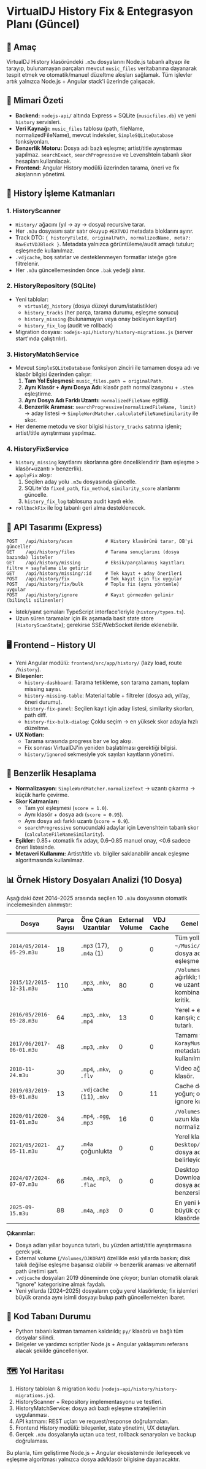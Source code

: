 # VirtualDJ History Fix & Entegrasyon Planı (Güncel)

## 🎯 Amaç
VirtualDJ History klasöründeki `.m3u` dosyalarını Node.js tabanlı altyapı ile tarayıp, bulunamayan parçaları mevcut `music_files` veritabanına dayanarak tespit etmek ve otomatik/manuel düzeltme akışları sağlamak. Tüm işlevler artık yalnızca Node.js + Angular stack'i üzerinde çalışacak.

## 🧱 Mimari Özeti
- **Backend:** `nodejs-api/` altında Express + SQLite (`musicfiles.db`) ve yeni `history` servisleri.
- **Veri Kaynağı:** `music_files` tablosu (path, fileName, normalizedFileName), mevcut indeksler, `SimpleSQLiteDatabase` fonksiyonları.
- **Benzerlik Motoru:** Dosya adı bazlı eşleşme; artist/title ayrıştırması yapılmaz. `searchExact`, `searchProgressive` ve Levenshtein tabanlı skor hesapları kullanılacak.
- **Frontend:** Angular History modülü üzerinden tarama, öneri ve fix akışlarının yönetimi.

## 📂 History İşleme Katmanları

### 1. HistoryScanner
- `History/` ağacını (yıl → ay → dosya) recursive tarar.
- Her `.m3u` dosyasını satır satır okuyup `#EXTVDJ` metadata bloklarını ayırır.
- Track DTO: `{ historyFileId, originalPath, normalizedName, meta?: RawExtVDJBlock }`. Metadata yalnızca görüntüleme/audit amaçlı tutulur; eşleşmede kullanılmaz.
- `.vdjcache`, boş satırlar ve desteklenmeyen formatlar isteğe göre filtrelenir.
- Her `.m3u` güncellemesinden önce `.bak` yedeği alınır.

### 2. HistoryRepository (SQLite)
- Yeni tablolar:
  - `virtualdj_history` (dosya düzeyi durum/istatistikler)
  - `history_tracks` (her parça, tarama durumu, eşleşme sonucu)
  - `history_missing` (bulunamayan veya onay bekleyen kayıtlar)
  - `history_fix_log` (audit ve rollback)
- Migration dosyası: `nodejs-api/history/history-migrations.js` (server start'ında çalıştırılır).

### 3. HistoryMatchService
- Mevcut `SimpleSQLiteDatabase` fonksiyon zinciri ile tamamen dosya adı ve klasör bilgisi üzerinden çalışır:
  1. **Tam Yol Eşleşmesi:** `music_files.path = originalPath`.
  2. **Aynı Klasör + Aynı Dosya Adı:** klasör path normalizasyonu + `.stem` eşleştirme.
  3. **Aynı Dosya Adı Farklı Uzantı:** `normalizedFileName` eşitliği.
  4. **Benzerlik Araması:** `searchProgressive(normalizedFileName, limit)` → aday listesi → `SimpleWordMatcher.calculateFileNameSimilarity` ile skor.
- Her deneme metodu ve skor bilgisi `history_tracks` satırına işlenir; artist/title ayrıştırması yapılmaz.

### 4. HistoryFixService
- `history_missing` kayıtlarını skorlarına göre önceliklendirir (tam eşleşme > klasör+uzantı > benzerlik).
- `applyFix` akışı:
  1. Seçilen aday yolu `.m3u` dosyasında güncelle.
  2. SQLite'da `fixed_path`, `fix_method`, `similarity_score` alanlarını güncelle.
  3. `history_fix_log` tablosuna audit kaydı ekle.
- `rollbackFix` ile log tabanlı geri alma desteklenecek.

## 🔌 API Tasarımı (Express)
```
POST   /api/history/scan            # History klasörünü tarar, DB'yi günceller
GET    /api/history/files           # Tarama sonuçlarını (dosya bazında) listeler
GET    /api/history/missing         # Eksik/parçalanmış kayıtları filtre + sayfalama ile getirir
GET    /api/history/missing/:id     # Tek kayıt + aday önerileri
POST   /api/history/fix             # Tek kayıt için fix uygular
POST   /api/history/fix/bulk        # Toplu fix (aynı yöntemle) uygular
POST   /api/history/ignore          # Kayıt görmezden gelinir (bilinçli silinenler)
```
- İstek/yanıt şemaları TypeScript interface'leriyle (`history/types.ts`).
- Uzun süren taramalar için ilk aşamada basit state store (`HistoryScanState`); gerekirse SSE/WebSocket ileride eklenebilir.

## 🖥️ Frontend – History UI
- Yeni Angular modülü: `frontend/src/app/history/` (lazy load, route `/history`).
- **Bileşenler:**
  - `history-dashboard`: Tarama tetikleme, son tarama zamanı, toplam missing sayısı.
  - `history-missing-table`: Material table + filtreler (dosya adı, yıl/ay, öneri durumu).
  - `history-fix-panel`: Seçilen kayıt için aday listesi, similarity skorları, path diff.
  - `history-fix-bulk-dialog`: Çoklu seçim → en yüksek skor adayla hızlı düzeltme.
- **UX Notları:**
  - Tarama sırasında progress bar ve log akışı.
  - Fix sonrası VirtualDJ'in yeniden başlatılması gerektiği bilgisi.
  - `history/ignored` sekmesiyle yok sayılan kayıtların yönetimi.

## 🧮 Benzerlik Hesaplama
- **Normalizasyon:** `SimpleWordMatcher.normalizeText` → uzantı çıkarma → küçük harfe çevirme.
- **Skor Katmanları:**
  - Tam yol eşleşmesi (`score = 1.0`).
  - Aynı klasör + dosya adı (`score = 0.95`).
  - Aynı dosya adı farklı uzantı (`score = 0.9`).
  - `searchProgressive` sonucundaki adaylar için Levenshtein tabanlı skor (`calculateFileNameSimilarity`).
- **Eşikler:** 0.85+ otomatik fix adayı, 0.6–0.85 manuel onay, <0.6 sadece öneri listesinde.
- **Metaveri Kullanımı:** Artist/title vb. bilgiler saklanabilir ancak eşleşme algoritmasında kullanılmaz.

## 📊 Örnek History Dosyaları Analizi (10 Dosya)
Aşağıdaki özet 2014–2025 arasında seçilen 10 `.m3u` dosyasının otomatik incelemesinden alınmıştır:

| Dosya | Parça Sayısı | Öne Çıkan Uzantılar | External Volume | VDJ Cache | Genel Gözlemler |
|-------|--------------|---------------------|-----------------|-----------|-----------------|
| `2014/05/2014-05-29.m3u` | 18 | `.mp3` (17), `.m4a` (1) | 0 | 0 | Tüm yollar `~/Music/KorayMusics`; dosya adıyla eşleşme yeterli. |
| `2015/12/2015-12-31.m3u` | 110 | `.mp3`, `.mkv`, `.wma` | 80 | 0 | `/Volumes/DJKORAY` ağırlıklı; farklı klasör ve uzantı kombinasyonları kritik. |
| `2016/05/2016-05-28.m3u` | 64 | `.mp3`, `.mkv`, `.mp4` | 13 | 0 | Yerel + external karışık; dosya adları tutarlı. |
| `2017/06/2017-06-01.m3u` | 48 | `.mp3`, `.mkv` | 0 | 0 | Tamamı yerel `KorayMusics`; metadata kullanılmayacak. |
| `2018-11-24.m3u` | 30 | `.mp4`, `.mkv`, `.flv` | 0 | 0 | Video ağırlıklı, tek klasör. |
| `2019/03/2019-03-01.m3u` | 13 | `.vdjcache` (11), `.mkv` | 0 | 11 | Cache dosyaları yoğun; otomatik ignore kuralı gerekli. |
| `2020/01/2020-01-01.m3u` | 34 | `.mp4`, `.ogg`, `.mp3` | 16 | 0 | `/Volumes/DJKORAY` ve uzun klasör isimleri; normalize path kritik. |
| `2021/05/2021-05-11.m3u` | 47 | `.m4a` çoğunlukta | 0 | 0 | Yerel klasör + `Desktop/coptekiler`; dosya adları belirleyici. |
| `2024/07/2024-07-07.m3u` | 66 | `.m4a`, `.mp3`, `.flac` | 0 | 0 | Desktop ve Downloads kaynaklı; dosya adları benzersiz. |
| `2025-09-15.m3u` | 88 | `.m4a`, `.mp3` | 0 | 0 | En yeni kayıtlar; büyük çoğunluk tek klasörde. |

**Çıkarımlar:**
- Dosya adları yıllar boyunca tutarlı, bu yüzden artist/title ayrıştırmasına gerek yok.
- External volume (`/Volumes/DJKORAY`) özellikle eski yıllarda baskın; disk takılı değilse eşleşme başarısız olabilir → benzerlik araması ve alternatif path üretimi şart.
- `.vdjcache` dosyaları 2019 döneminde öne çıkıyor; bunları otomatik olarak "ignore" kategorisine almak faydalı.
- Yeni yıllarda (2024–2025) dosyaların çoğu yerel klasörlerde; fix işlemleri büyük oranda aynı isimli dosyayı bulup path güncellemekten ibaret.

## 🧹 Kod Tabanı Durumu
- Python tabanlı katman tamamen kaldırıldı; `py/` klasörü ve bağlı tüm dosyalar silindi.
- Belgeler ve yardımcı scriptler Node.js + Angular yaklaşımını referans alacak şekilde güncelleniyor.

## 🗺️ Yol Haritası
1. History tabloları & migration kodu (`nodejs-api/history/history-migrations.js`).
2. HistoryScanner + Repository implementasyonu ve testleri.
3. HistoryMatchService: dosya adı bazlı eşleşme stratejilerinin uygulanması.
4. API katmanı: REST uçları ve request/response doğrulamaları.
5. Frontend History modülü: bileşenler, state yönetimi, UX detayları.
6. Gerçek `.m3u` dosyalarıyla uçtan uca test, rollback senaryoları ve backup doğrulaması.

Bu planla, tüm geliştirme Node.js + Angular ekosisteminde ilerleyecek ve eşleşme algoritması yalnızca dosya adı/klasör bilgisine dayanacaktır.
